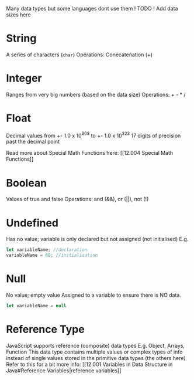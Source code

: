 Many data types but some languages dont use them
! TODO ! Add data sizes here

# String
A series of characters (`char`)
Operations: Conecatenation (+)

# Integer
Ranges from very big numbers (based on the data size)
Operations: + - * /

# Float
Decimal values from +- 1.0 x 10$^3$$^0$$^8$ to +- 1.0 x 10$^3$$^2$$^3$ 
17 digits of precision past the decimal point

Read more about Special Math Functions here: [[12.004 Special Math Functions]]

# Boolean
Values of true and false
Operations: and (&&), or (||), not (!)

# Undefined
Has no value; variable is only declared but not assigned (not initialised)
E.g.
``` js
let variableName; //declaration
variableName = 69; //initialisation
```

# Null
No value; empty value
Assigned to a variable to ensure there is NO data.
```js
let variableName = null
```
# Reference Type
JavaScript supports reference (composite) data types
E.g. Object, Arrays, Function
This data type contains multiple values or complex types of info instead of single values stored in the primitive data types (the others here)
Refer to this for a bit more info: [[12.001 Variables in Data Structure in Java#Reference Variables|reference variables]]

